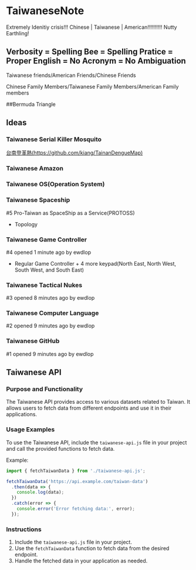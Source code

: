 # TaiwaneseNote
Extremely Idenitiy crisis!!! Chinese | Taiwanese | American!!!!!!!!!! Nutty Earthling!

## Verbosity = Spelling Bee = Spelling Pratice = Proper English = No Acronym = No Ambiguation

Taiwanese friends/American Friends/Chinese Friends

Chinese Family Members/Taiwanese Family Members/American Family members

##Bermuda Triangle

## Ideas

### Taiwanese Serial Killer Mosquito

[台南登革熱(https://github.com/kiang/TainanDengueMap)](https://github.com/kiang/TainanDengueMap)

### Taiwanese Amazon

### Taiwanese OS(Operation System)

### Taiwanese Spaceship

#5 Pro-Taiwan as SpaceShip as a Service(PROTOSS)

- Topology

### Taiwanese Game Controller
#4 opened 1 minute ago by ewdlop

- Regular Game Controller + 4 more keypad(North East, North West, South West, and South East)

### Taiwanese Tactical Nukes
#3 opened 8 minutes ago by ewdlop

### Taiwanese Computer Language
#2 opened 9 minutes ago by ewdlop

### Taiwanese GitHub
#1 opened 9 minutes ago by ewdlop

## Taiwanese API

### Purpose and Functionality

The Taiwanese API provides access to various datasets related to Taiwan. It allows users to fetch data from different endpoints and use it in their applications.

### Usage Examples

To use the Taiwanese API, include the `taiwanese-api.js` file in your project and call the provided functions to fetch data.

Example:

```javascript
import { fetchTaiwanData } from './taiwanese-api.js';

fetchTaiwanData('https://api.example.com/taiwan-data')
  .then(data => {
    console.log(data);
  })
  .catch(error => {
    console.error('Error fetching data:', error);
  });
```

### Instructions

1. Include the `taiwanese-api.js` file in your project.
2. Use the `fetchTaiwanData` function to fetch data from the desired endpoint.
3. Handle the fetched data in your application as needed.
